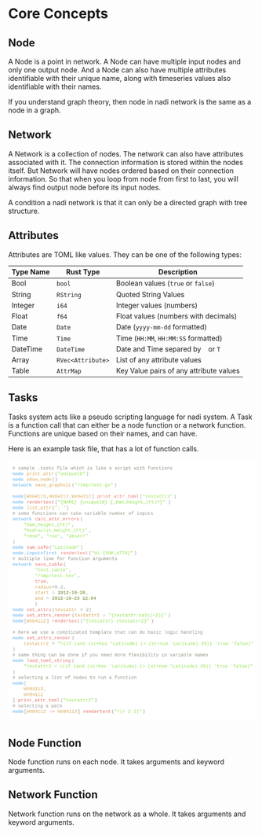 # Core Concepts

## Node
A Node is a point in network. A Node can have multiple input nodes and
only one output node. And a Node can also have multiple attributes
identifiable with their unique name, along with timeseries values also
identifiable with their names.

If you understand graph theory, then node in nadi network is the same
as a node in a graph.

## Network
A Network is a collection of nodes. The network can also have
attributes associated with it. The connection information is stored
within the nodes itself. But Network will have nodes ordered based on
their connection information. So that when you loop from node from
first to last, you will always find output node before its input
nodes.

A condition a nadi network is that it can only be a directed graph
with tree structure.

## Attributes
Attributes are TOML like values. They can be one of the following types:

| Type Name | Rust Type         | Description                             |
|-----------|-------------------|-----------------------------------------|
| Bool      | `bool`            | Boolean values (`true` or `false`)      |
| String    | `RString`         | Quoted String Values                    |
| Integer   | `i64`             | Integer values (numbers)                |
| Float     | `f64`             | Float values (numbers with decimals)    |
| Date      | `Date`            | Date (`yyyy-mm-dd` formatted)           |
| Time      | `Time`            | Time (`HH:MM`, `HH:MM:SS` formatted)    |
| DateTime  | `DateTime`        | Date and Time separed by ` ` or `T`     |
| Array     | `RVec<Attribute>` | List of any attribute values            |
| Table     | `AttrMap`         | Key Value pairs of any attribute values |

## Tasks
Tasks system acts like a pseudo scripting language for nadi system. A
Task is a function call that can either be a node function or a
network function. Functions are unique based on their names, and can
have.

Here is an example task file, that has a lot of function calls.

![Image Showing Tasks File](../images/tasks.svg)

## Node Function

Node function runs on each node. It takes arguments and keyword arguments.

## Network Function

Network function runs on the network as a whole. It takes arguments and keyword arguments.
